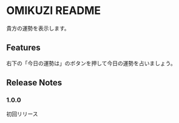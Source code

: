 # OMIKUZI README

貴方の運勢を表示します。

## Features

右下の「今日の運勢は」のボタンを押して今日の運勢を占いましょう。

## Release Notes

### 1.0.0

初回リリース
